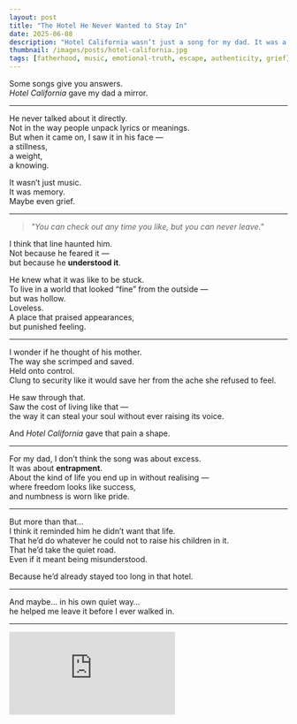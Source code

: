 ```yaml
---
layout: post
title: "The Hotel He Never Wanted to Stay In"
date: 2025-06-08
description: "Hotel California wasn’t just a song for my dad. It was a warning. A mirror. A truth he felt in his bones long before I understood it."
thumbnail: /images/posts/hotel-california.jpg
tags: [fatherhood, music, emotional-truth, escape, authenticity, grief]
---
```


Some songs give you answers.  
*Hotel California* gave my dad a mirror.

---

He never talked about it directly.  
Not in the way people unpack lyrics or meanings.  
But when it came on, I saw it in his face —  
a stillness,  
a weight,  
a knowing.

It wasn’t just music.  
It was memory.  
Maybe even grief.

---

> *"You can check out any time you like, but you can never leave."*

I think that line haunted him.  
Not because he feared it —  
but because he **understood it**.

He knew what it was like to be stuck.  
To live in a world that looked “fine” from the outside —  
but was hollow.  
Loveless.  
A place that praised appearances,  
but punished feeling.

---

I wonder if he thought of his mother.  
The way she scrimped and saved.  
Held onto control.  
Clung to security like it would save her from the ache she refused to feel.

He saw through that.  
Saw the cost of living like that —  
the way it can steal your soul without ever raising its voice.

And *Hotel California* gave that pain a shape.

---

For my dad, I don’t think the song was about excess.  
It was about **entrapment**.  
About the kind of life you end up in without realising —  
where freedom looks like success,  
and numbness is worn like pride.

---

But more than that…  
I think it reminded him he didn’t want that life.  
That he’d do whatever he could not to raise his children in it.  
That he’d take the quiet road.  
Even if it meant being misunderstood.

Because he’d already stayed too long in that hotel.

---

And maybe… in his own quiet way…  
he helped me leave it before I ever walked in.

---

<div class="video-container">
  <iframe src="https://www.youtube.com/embed/lrfhf1Gv4Tw"
    title="Hotel California (2020 Remaster) · Eagles" 
    frameborder="0" allow="accelerometer; autoplay; clipboard-write; 
    encrypted-media; gyroscope; picture-in-picture; web-share" 
    allowfullscreen></iframe>
</div>
